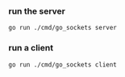 ### run the server
```
go run ./cmd/go_sockets server
```

### run a client
```
go run ./cmd/go_sockets client
```

